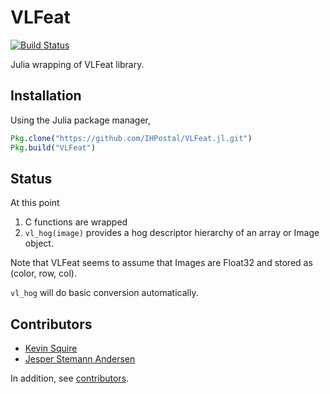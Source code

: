 # VLFeat

[![Build Status](https://travis-ci.org/IHPostal/VLFeat.jl.svg?branch=master)](https://travis-ci.org/IHPostal/VLFeat.jl)

Julia wrapping of VLFeat library.

## Installation
Using the Julia package manager,
```julia
Pkg.clone("https://github.com/IHPostal/VLFeat.jl.git")
Pkg.build("VLFeat")
```

## Status
At this point

1. C functions are wrapped
2. `vl_hog(image)` provides a hog descriptor hierarchy of an array or Image object.

Note that VLFeat seems to assume that Images are Float32 and stored as (color, row, col).

`vl_hog` will do basic conversion automatically.

## Contributors
* [Kevin Squire](https://github.com/kmsquire)
* [Jesper Stemann Andersen](https://github.com/stemann)

In addition, see [contributors](https://github.com/IHPostal/VLFeat.jl/graphs/contributors).
